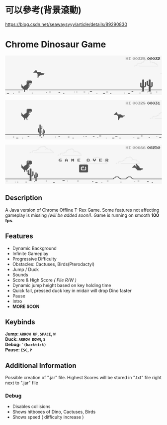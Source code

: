 # 可以參考(背景滾動)
https://blog.csdn.net/seawaysyyy/article/details/89290830
# Chrome Dinosaur Game
![in-game-screenshot-1](screenshots/screenshot-1.png)

![in-game-screenshot-2](screenshots/screenshot-2.png)

![in-game-screenshot-3](screenshots/screenshot-3.png)

## Description
A Java version of Chrome Offline T-Rex Game. Some features not affecting gameplay is missing _(will be added soon!)_. Game is running on smooth **100 fps**.

## Features
  - Dynamic Background
  - Infinite Gameplay
  - Progressive Difficulty
  - Obstacles: Cactuses, Birds(Pterodactyl)
  - Jump / Duck
  - Sounds
  - Score & High Score _( File R/W )_
  - Dynamic jump height based on key holding time
  - Quick fall, pressed duck key in midair will drop Dino faster
  - Pause
  - Intro
  - **MORE SOON**

## Keybinds
**Jump: `ARROW UP`, `SPACE`, `W`** <br/>
**Duck: `ARROW DOWN`, `S`** <br/>
**Debug: <code>\`(backtick)</code>** <br/>
**Pause: `ESC`, `P`**

## Additional Information
Possible creation of ".jar" file. Highest Scores will be stored in ".txt" file right next to ".jar" file

### Debug
  - Disables collisions
  - Shows hitboxes of Dino, Cactuses, Birds
  - Shows speed ( difficulty increase )
